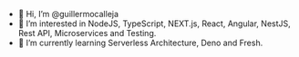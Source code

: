 - 👋 Hi, I’m @guillermocalleja
- 👀 I’m interested in NodeJS, TypeScript, NEXT.js, React, Angular, NestJS, Rest API, Microservices and Testing.
- 🌱 I’m currently learning Serverless Architecture, Deno and Fresh.
<!---
- 💞️ I’m looking to collaborate on ...
- 📫 How to reach me ...
--->
<!---
guillermocalleja/guillermocalleja is a ✨ special ✨ repository because its `README.md` (this file) appears on your GitHub profile.
You can click the Preview link to take a look at your changes.
--->
